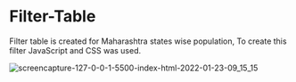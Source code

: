 # Filter-Table
Filter table is created for Maharashtra states wise population, To create this filter JavaScript and CSS was used.

![screencapture-127-0-0-1-5500-index-html-2022-01-23-09_15_15](https://user-images.githubusercontent.com/92413748/150663929-cfed2e80-f15c-4abf-86de-e2ae0fff7d1d.png)

